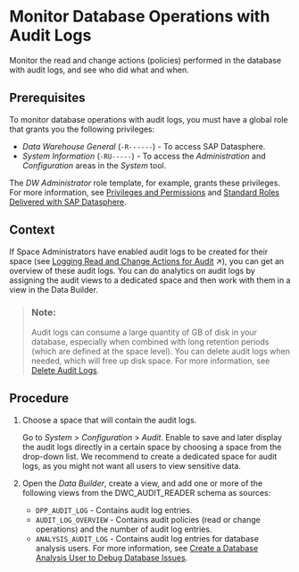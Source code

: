 <!-- loio110404abd2d044008102c871b39fdf65 -->

# Monitor Database Operations with Audit Logs

Monitor the read and change actions \(policies\) performed in the database with audit logs, and see who did what and when.



<a name="loio110404abd2d044008102c871b39fdf65__section_xwg_h5q_hfc"/>

## Prerequisites

To monitor database operations with audit logs, you must have a global role that grants you the following privileges:

-   *Data Warehouse General* \(`-R------`\) - To access SAP Datasphere.
-   *System Information* \(`-RU-----`\) - To access the *Administration* and *Configuration* areas in the *System* tool.

The *DW Administrator* role template, for example, grants these privileges. For more information, see [Privileges and Permissions](../Managing-Users-and-Roles/privileges-and-permissions-d7350c6.md) and [Standard Roles Delivered with SAP Datasphere](../Managing-Users-and-Roles/standard-roles-delivered-with-sap-datasphere-a50a51d.md). 



<a name="loio110404abd2d044008102c871b39fdf65__section_sf3_f5q_hfc"/>

## Context

If Space Administrators have enabled audit logs to be created for their space \(see [Logging Read and Change Actions for Audit](https://help.sap.com/viewer/9f36ca35bc6145e4acdef6b4d852d560/DEV_CURRENT/en-US/266553976e1c4db9aaa28a75e2308b77.html "You can enable audit logs for your space so that read and change actions (policies) are recorded. Administrators can then analyze who performed which action at which point in time.") :arrow_upper_right:\), you can get an overview of these audit logs. You can do analytics on audit logs by assigning the audit views to a dedicated space and then work with them in a view in the Data Builder.

> ### Note:  
> Audit logs can consume a large quantity of GB of disk in your database, especially when combined with long retention periods \(which are defined at the space level\). You can delete audit logs when needed, which will free up disk space. For more information, see [Delete Audit Logs](delete-audit-logs-589fa42.md).



<a name="loio110404abd2d044008102c871b39fdf65__section_txh_jk5_dsb"/>

## Procedure

1.  Choose a space that will contain the audit logs.

    Go to *System* \> *Configuration* \> *Audit*. Enable to save and later display the audit logs directly in a certain space by choosing a space from the drop-down list. We recommend to create a dedicated space for audit logs, as you might not want all users to view sensitive data.

2.  Open the *Data Builder*, create a view, and add one or more of the following views from the DWC\_AUDIT\_READER schema as sources:
    -   `DPP_AUDIT_LOG` - Contains audit log entries.
    -   `AUDIT_LOG_OVERVIEW` - Contains audit policies \(read or change operations\) and the number of audit log entries.
    -   `ANALYSIS_AUDIT_LOG` - Contains audit log entries for database analysis users. For more information, see [Create a Database Analysis User to Debug Database Issues](create-a-database-analysis-user-to-debug-database-issues-c28145b.md).


